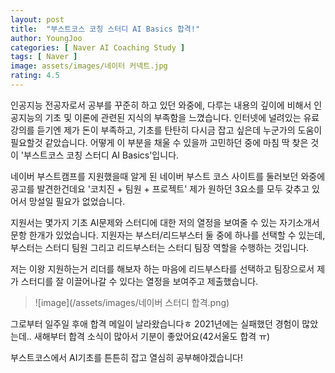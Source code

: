 ```yaml
---
layout: post
title:  "부스트코스 코칭 스터디 AI Basics 합격!"
author: YoungJoo
categories: [ Naver AI Coaching Study ]
tags: [ Naver ]
image: assets/images/네이터 커넥트.jpg
rating: 4.5
---
```


인공지능 전공자로서 공부를 꾸준히 하고 있던 와중에, 다루는 내용의 깊이에 비해서 인공지능의 기초 및 이론에 관련된 지식의 부족함을 느꼈습니다.
인터넷에 널려있는 유료강의를 듣기엔 제가 돈이 부족하고, 기초를 탄탄히 다시금 잡고 싶은데 누군가의 도움이 필요할것 같았습니다.
어떻게 이 부분을 채울 수 있을까 고민하던 중에 마침 딱 찾은 것이 '부스트코스 코칭 스터디 AI Basics'입니다.

네이버 부스트캠프를 지원했을때 알게 된 네이버 부스트 코스 사이트를 둘러보던 와중에 공고를 발견한건데요
'코치진 + 팀원 + 프로젝트' 제가 원하던 3요소를 모두 갖추고 있어서 망설일 필요가 없었습니다.

지원서는 몇가지 기초 AI문제와 스터디에 대한 저의 열정을 보여줄 수 있는 자기소개서 문항 한개가 있었습니다.
지원자는 부스터/리드부스터 둘 중에 하나를 선택할 수 있는데, 부스터는 스터디 팀원 그리고 리드부스터는 스터디 팀장 역할을 수행하는 것입니다.

저는 이왕 지원하는거 리더를 해보자 하는 마음에 리드부스타를 선택하고 팀장으로서 제가 스터디를 잘 이끌어나갈 수 있다는 열정을 보여주고 제출했습니다.

> ![image](/assets/images/네이버 스터디 합격.png)

그로부터 일주일 후애 합격 메일이 날라왔습니다ㅎ 2021년에는 실패했던 경험이 많았는데.. 새해부터 합격 소식이 많아서 기분이 좋았어요(42서울도 합격 ㅠ)

부스트코스에서 AI기초를 튼튼히 잡고 열심히 공부해야겠습니다!

